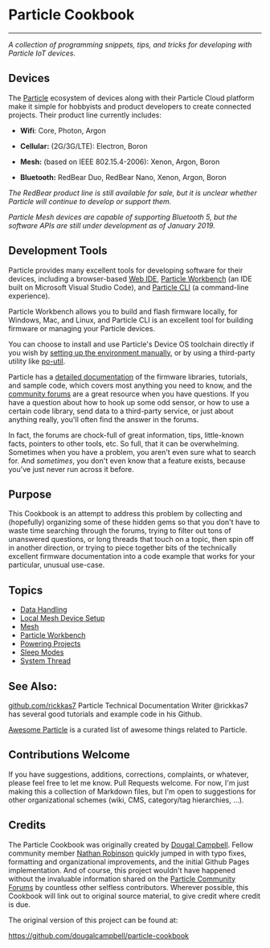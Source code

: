 # Particle Cookbook

* * *

_A collection of programming snippets, tips, and tricks for developing with
Particle IoT devices._

## Devices

The [Particle](https://particle.io/) ecosystem of devices along with their
Particle Cloud platform make it simple for hobbyists and product developers
to create connected projects.  Their product line currently includes:

-   **Wifi**: Core, Photon, Argon

-   **Cellular:** (2G/3G/LTE): Electron, Boron

-   **Mesh:** (based on IEEE 802.15.4-2006): Xenon, Argon, Boron

-   **Bluetooth:** RedBear Duo, RedBear Nano, Xenon, Argon, Boron

_The RedBear product line is still available for sale, but it is unclear
whether Particle will continue to develop or support them._

_Particle Mesh devices are capable of supporting Bluetooth 5, but the
software APIs are still under development as of January 2019._

## Development Tools

Particle provides many excellent tools for developing software for their
devices, including a browser-based [Web IDE](https://build.particle.io/),
[Particle Workbench](https://www.particle.io/workbench) (an IDE built on
Microsoft Visual Studio Code), and [Particle
CLI](https://docs.particle.io/tutorials/developer-tools/cli/) (a
command-line experience).

Particle Workbench allows you to build and flash firmware locally, for
Windows, Mac, and Linux, and Particle CLI is an excellent tool for building
firmware or managing your Particle devices.

You can choose to install and use Particle's Device OS toolchain directly if
you wish by [setting up the environment
manually](https://docs.particle.io/support/particle-tools-faq/local-build/),
or by using a third-party utility like [po-util](https://po-util.com).

Particle has a [detailed
documentation](https://docs.particle.io/reference/device-os/firmware) of the
firmware libraries, tutorials, and sample code, which covers most anything
you need to know, and the [community forums](https://community.particle.io/)
are a great resource when you have questions.  If you have a question about
how to hook up some odd sensor, or how to use a certain code library, send
data to a third-party service, or just about anything really, you'll often
find the answer in the forums.

In fact, the forums are chock-full of great information, tips, little-known
facts, pointers to other tools, etc.  So full, that it can be overwhelming. 
Sometimes when you have a problem, you aren't even sure what to search for. 
And _sometimes_, you don't even know that a feature exists, because you've
just never run across it before.

## Purpose

This Cookbook is an attempt to address this problem by collecting and
(hopefully) organizing some of these hidden gems so that you don't have to
waste time searching through the forums, trying to filter out tons of
unanswered questions, or long threads that touch on a topic, then spin off
in another direction, or trying to piece together bits of the technically
excellent firmware documentation into a code example that works for your
particular, unusual use-case.

## Topics

-   [Data Handling](doc/data-handling.md)
-   [Local Mesh Device Setup](doc/local-device-setup.md)
-   [Mesh](doc/mesh.md)
-   [Particle Workbench](doc/workbench.md)
-   [Powering Projects](doc/powering-projects.md)
-   [Sleep Modes](doc/sleep-modes.md)
-   [System Thread](doc/system-thread.md)

## See Also:
[github.com/rickkas7](https://github.com/rickkas7) Particle Technical Documentation Writer @rickkas7 has several good tutorials
and example code in his Github.

[Awesome Particle](https://github.com/particle-iot/awesome-particle) is a curated list of awesome things related to Particle.

## Contributions Welcome

If you have suggestions, additions, corrections, complaints, or whatever,
please feel free to let me know.  Pull Requests welcome.  For now, I'm just
making this a collection of Markdown files, but I'm open to suggestions for
other organizational schemes (wiki, CMS, category/tag hierarchies, ...).

## Credits

The Particle Cookbook was originally created by [Dougal
Campbell](@dougalcampbell).  Fellow community member [Nathan
Robinson](@nrobinson2000) quickly jumped in with typo fixes, formatting and
organizational improvements, and the initial Github Pages implementation. 
And of course, this project wouldn't have happened without the invaluable
information shared on the [Particle Community
Forums](https://community.particle.io/) by countless other selfless
contributors.  Wherever possible, this Cookbook will link out to original
source material, to give credit where credit is due.

The original version of this project can be found at:

https://github.com/dougalcampbell/particle-cookbook

